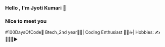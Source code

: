 ### Hello , I'm Jyoti Kumari 👋
### Nice to meet you

#100DaysOfCode🎯
Btech_2nd year👩‍🎓| Coding Enthusiast 👩‍💻☕| Hobbies: ✍📖🎨🎹▶️
